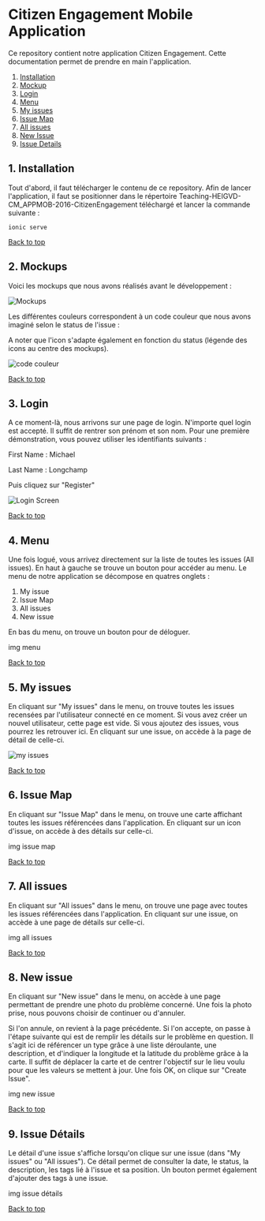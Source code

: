 # Citizen Engagement Mobile Application

<a name="top"></a>

Ce repository contient notre application Citizen Engagement. 
Cette documentation permet de prendre en main l'application.

1. [Installation](#installation)
2. [Mockup](#mockup)
2. [Login](#login)
3. [Menu](#menu)
4. [My issues](#myIssues)
5. [Issue Map](#issueMap)
6. [All issues](#allIssues)
7. [New Issue](#newIssue)
8. [Issue Details](#issueDetails)





<a name="installation"></a>
## 1. Installation

Tout d'abord, il faut télécharger le contenu de ce repository. Afin de lancer l'application, il faut se positionner dans le répertoire Teaching-HEIGVD-CM_APPMOB-2016-CitizenEngagement téléchargé et lancer la commande suivante : 

    ionic serve

<a href="#top">Back to top</a>

<a name="mockup"></a>
## 2. Mockups
Voici les mockups que nous avons réalisés avant le développement : 

![Mockups](mockup.png)


Les différentes couleurs correspondent à un code couleur que nous avons imaginé selon le status de l'issue : 

A noter que l'icon s'adapte également en fonction du status (légende des icons au centre des mockups).

![code couleur](codeCouleur.JPG)

<a href="#top">Back to top</a>

<a name="login"></a>
## 3. Login
A ce moment-là, nous arrivons sur une page de login. N'importe quel login est accepté. Il suffit de rentrer son prénom et son nom. Pour une première démonstration, vous pouvez utiliser les identifiants suivants : 

First Name : Michael

Last Name : Longchamp

Puis cliquez sur "Register"


![Login Screen](mobileAppLoginScreen.JPG)

<a href="#top">Back to top</a>

<a name="menu"></a>
## 4. Menu
Une fois logué, vous arrivez directement sur la liste de toutes les issues (All issues).
En haut à gauche se trouve un bouton pour accéder au menu. 
Le menu de notre application se décompose en quatres onglets : 


1. My issue
2. Issue Map
3. All issues
4. New issue

En bas du menu, on trouve un bouton pour de déloguer.

img menu

<a href="#top">Back to top</a>



<a name="myIssues"></a>
## 5. My issues
En cliquant sur "My issues" dans le menu, on trouve toutes les issues recensées par l'utilisateur connecté en ce moment. Si vous avez créer un nouvel utilisateur, cette page est vide. Si vous ajoutez des issues, vous pourrez les retrouver ici. En cliquant sur une issue, on accède à la page de détail de celle-ci.


![my issues](myIssues.JPG)

<a href="#top">Back to top</a>


<a name="issueMap"></a>
## 6. Issue Map
En cliquant sur "Issue Map" dans le menu, on trouve une carte affichant toutes les issues référencées dans l'application. En cliquant sur un icon d'issue, on accède à des détails sur celle-ci.

img issue map

<a href="#top">Back to top</a>

<a name="allIssues"></a>
## 7. All issues
En cliquant sur "All issues" dans le menu, on trouve une page avec toutes les issues référencées dans l'application. En cliquant sur une issue, on accède à une page de détails sur celle-ci.

img all issues

<a href="#top">Back to top</a>


<a name="newIssue"></a>
## 8. New issue
En cliquant sur "New issue" dans le menu, on accède à une page permettant de prendre une photo du problème concerné. Une fois la photo prise, nous pouvons choisir de continuer ou d'annuler. 

Si l'on annule, on revient à la page précédente. 
Si l'on accepte, on passe à l'étape suivante qui est de remplir les détails sur le problème en question. Il s'agit ici de référencer un type grâce à une liste déroulante, une description, et d'indiquer la longitude et la latitude du problème grâce à la carte. Il suffit de déplacer la carte et de centrer l'objectif sur le lieu voulu pour que les valeurs se mettent à jour. Une fois OK, on clique sur "Create Issue".

img new issue

<a href="#top">Back to top</a>



<a name="issueDetails"></a>
## 9. Issue Détails
Le détail d'une issue s'affiche lorsqu'on clique sur une issue (dans "My issues" ou "All issues"). Ce détail permet de consulter la date, le status, la description, les tags lié à l'issue et sa position. Un bouton permet également d'ajouter des tags à une issue.



img issue détails

<a href="#top">Back to top</a>




